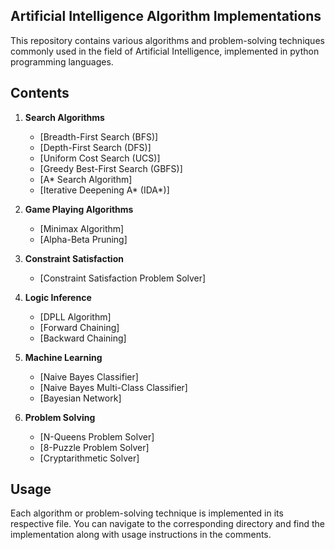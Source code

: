 ## Artificial Intelligence Algorithm Implementations

This repository contains various algorithms and problem-solving techniques commonly used in the field of Artificial Intelligence, implemented in python programming languages.

## Contents

1. **Search Algorithms**
   - [Breadth-First Search (BFS)]
   - [Depth-First Search (DFS)]
   - [Uniform Cost Search (UCS)]
   - [Greedy Best-First Search (GBFS)]
   - [A* Search Algorithm]
   - [Iterative Deepening A* (IDA*)]
     
2. **Game Playing Algorithms**
   - [Minimax Algorithm]
   - [Alpha-Beta Pruning]

3. **Constraint Satisfaction**
   - [Constraint Satisfaction Problem Solver]

4. **Logic Inference**
   - [DPLL Algorithm]
   - [Forward Chaining]
   - [Backward Chaining]

5. **Machine Learning**
   - [Naive Bayes Classifier]
   - [Naive Bayes Multi-Class Classifier]
   - [Bayesian Network]

6. **Problem Solving**
   - [N-Queens Problem Solver]
   - [8-Puzzle Problem Solver]
   - [Cryptarithmetic Solver]

## Usage

Each algorithm or problem-solving technique is implemented in its respective file. You can navigate to the corresponding directory and find the implementation along with usage instructions in the comments.
